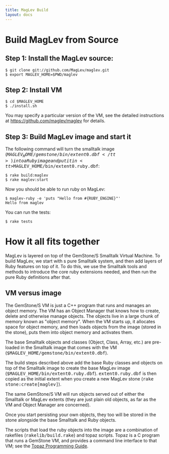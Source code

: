 ```yaml
---
title: MagLev Build
layout: docs
---
```

# Build MagLev from Source

## Step 1: Install the MagLev source:

    $ git clone git://github.com/MagLev/maglev.git
    $ export MAGLEV_HOME=$PWD/maglev

## Step 2: Install VM

    $ cd $MAGLEV_HOME
    $ ./install.sh

You may specify a particular version of the VM, see the detailed
instructions at <https://github.com/maglev/maglev> for details.

## Step 3: Build MagLev image and start it

The following command will turn the smalltalk image
(<tt>$MAGLEV_HOME/gemstone/bin/extent0.dbf</tt>) into a Ruby image and put
it in <tt>$MAGLEV_HOME/bin/extent0.ruby.dbf</tt>:

    $ rake build:maglev
    $ rake maglev:start

Now you should be able to run ruby on MagLev:

    $ maglev-ruby -e 'puts "Hello from #{RUBY_ENGINE}"'
    Hello from maglev

You can run the tests:

    $ rake tests

# How it all fits together

MagLev is layered on top of the GemStone/S Smalltalk Virtual Machine.  To
build MagLev, we start with s pure Smalltalk system, and then add layers of
Ruby features on top of it.  To do this, we use the Smalltalk tools and
methods to introduce the core ruby extensions needed, and then run the pure
Ruby definitions after that.

## VM versus image

The GemStone/S VM is just a C++ program that runs and manages an object
memory.  The VM has an Object Manager that knows how to create, delete and
otherwise manage objects. The objects live in a large chunk of memory known
as "object memory".  When the VM starts up, it allocates space for object
memory, and then loads objects from the image (stored in the stone), puts
them into object memory and activates them.

The base Smalltalk objects and classes (Object, Class, Array, etc.)  are
pre-loaded in the Smalltalk image that comes with the VM
(<tt>$MAGLEV_HOME/gemstone/bin/extent0.dbf</tt>).

The build steps described above add the base Ruby classes and objects on
top of the Smalltalk image to create the base MagLev image
(<tt>$MAGLEV_HOME/bin/extent0.ruby.dbf</tt>).  <tt>extent0.ruby.dbf</tt> is
then copied as the initial extent when you create a new MagLev stone
(<tt>rake stone:create[maglev]</tt>).

The same GemStone/S VM will run objects served out of either the Smalltalk
or MagLev extents (they are just plain old objects, as far as the VM and
Object Manager are concerned).

Once you start persisting your own objects, they too will be stored in the
stone alongside the base Smalltalk and Ruby objects.

The scripts that load the ruby objects into the image are a combination of
rakefiles (<tt>rakelib/build.rake</tt>) and topaz scripts.  Topaz is a C
program that runs a GemStone VM, and provides a command line interface to
that VM; see the
[Topaz Programming Guide](http://community.gemstone.com/download/attachments/6816350/GS64-Topaz-3.0.pdf?version=1).

